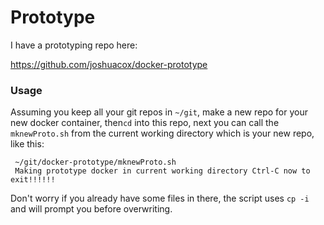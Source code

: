 # Prototype

I have a prototyping repo here:

https://github.com/joshuacox/docker-prototype

### Usage

Assuming you keep all your git repos in `~/git`, make a new repo for your new docker container, then`cd` into this repo, next you can call the `mknewProto.sh` from the current working directory which is your new repo, like this:
```
 ~/git/docker-prototype/mknewProto.sh 
 Making prototype docker in current working directory Ctrl-C now to exit!!!!!!
```

Don't worry if you already have some files in there, the script uses `cp -i` and will prompt you before overwriting.


